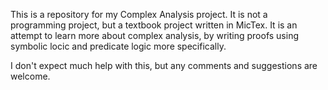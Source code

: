This is a repository for my Complex Analysis project. It is not a programming project, but a textbook project written in MicTex. It is an attempt to learn more about complex analysis, by writing proofs using symbolic locic and predicate logic more specifically.

I don't expect much help with this, but any comments and suggestions are welcome.